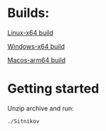 # Builds:

[Linux-x64 build](https://github.com/MaxDrom/Sitnikov/releases/download/latest/linux-x64.zip)

[Windows-x64 build](https://github.com/MaxDrom/Sitnikov/releases/download/latest/win-x64.zip)

[Macos-arm64 build](https://github.com/MaxDrom/Sitnikov/releases/download/latest/osx-x64.zip)

# Getting started

Unzip archive and run:
```bash
./Sitnikov
```
